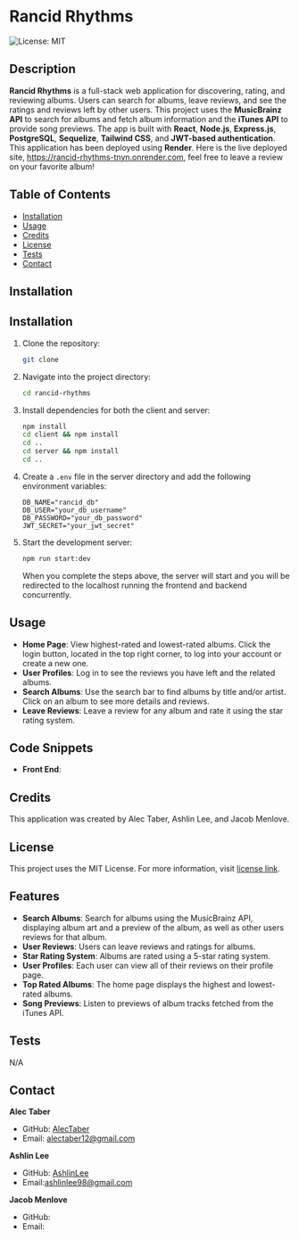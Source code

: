# Rancid Rhythms
  ![License: MIT](https://img.shields.io/badge/License-MIT-green.svg)
## Description 

**Rancid Rhythms** is a full-stack web application for discovering, rating, and reviewing albums. Users can search for albums, leave reviews, and see the ratings and reviews left by other users. This project uses the **MusicBrainz API** to search for albums and fetch album information and the **iTunes API** to provide song previews. The app is built with **React**, **Node.js**, **Express.js**, **PostgreSQL**, **Sequelize**, **Tailwind CSS**, and **JWT-based authentication**. This application has been deployed using **Render**. Here is the live deployed site, https://rancid-rhythms-tnyn.onrender.com, feel free to leave a review on your favorite album!

## Table of Contents

- [Installation](#installation)
- [Usage](#usage)
- [Credits](#credits)
- [License](#license)
- [Tests](#tests)
- [Contact](#contact)

## Installation

## Installation

1. Clone the repository:
    ```bash
    git clone
    ```
2. Navigate into the project directory:
    ```bash
    cd rancid-rhythms
    ```
3. Install dependencies for both the client and server:
    ```bash
    npm install
    cd client && npm install
    cd ..
    cd server && npm install
    cd ..
    ```
4. Create a `.env` file in the server directory and add the following environment variables:
    ```plaintext
    DB_NAME="rancid_db"
    DB_USER="your_db_username"
    DB_PASSWORD="your_db_password"
    JWT_SECRET="your_jwt_secret"
    ```
5. Start the development server:
    ```bash
    npm run start:dev
    ```
    When you complete the steps above, the server will start and you will be redirected to the localhost running the frontend and backend concurrently.

## Usage

- **Home Page**: View highest-rated and lowest-rated albums. Click the login button, located in the top right corner, to log into your account or create a new one.
- **User Profiles**: Log in to see the reviews you have left and the related albums.
- **Search Albums**: Use the search bar to find albums by title and/or artist. Click on an album to see more details and reviews.
- **Leave Reviews**: Leave a review for any album and rate it using the star rating system.

## Code Snippets

- **Front End**:

























## Credits

This application was created by Alec Taber, Ashlin Lee, and Jacob Menlove.

## License
  
  This project uses the MIT License. For more information, visit [license link](https://opensource.org/licenses/MIT).

## Features

- **Search Albums**: Search for albums using the MusicBrainz API, displaying album art and a preview of the album, as well as other users reviews for that album.
- **User Reviews**: Users can leave reviews and ratings for albums.
- **Star Rating System**: Albums are rated using a 5-star rating system.
- **User Profiles**: Each user can view all of their reviews on their profile page.
- **Top Rated Albums**: The home page displays the highest and lowest-rated albums.
- **Song Previews**: Listen to previews of album tracks fetched from the iTunes API.

## Tests

N/A

## Contact

**Alec Taber**

- GitHub: [AlecTaber](https://github.com/AlecTaber)
- Email: [alectaber12@gmail.com](mailto:alectaber12@gmail.com)

**Ashlin Lee**

- GitHub: [AshlinLee](https://github.com/ashlinlee98)
- Email:[ashlinlee98@gmail.com](mailto:ashlinlee98@gmail.com)

**Jacob Menlove**

- GitHub:
- Email: